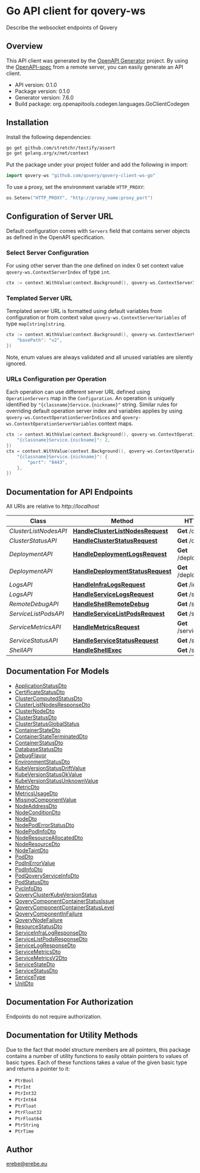 # Go API client for qovery-ws

Describe the websocket endpoints of Qovery

## Overview
This API client was generated by the [OpenAPI Generator](https://openapi-generator.tech) project.  By using the [OpenAPI-spec](https://www.openapis.org/) from a remote server, you can easily generate an API client.

- API version: 0.1.0
- Package version: 0.1.0
- Generator version: 7.6.0
- Build package: org.openapitools.codegen.languages.GoClientCodegen

## Installation

Install the following dependencies:

```sh
go get github.com/stretchr/testify/assert
go get golang.org/x/net/context
```

Put the package under your project folder and add the following in import:

```go
import qovery-ws "github.com/qovery/qovery-client-ws-go"
```

To use a proxy, set the environment variable `HTTP_PROXY`:

```go
os.Setenv("HTTP_PROXY", "http://proxy_name:proxy_port")
```

## Configuration of Server URL

Default configuration comes with `Servers` field that contains server objects as defined in the OpenAPI specification.

### Select Server Configuration

For using other server than the one defined on index 0 set context value `qovery-ws.ContextServerIndex` of type `int`.

```go
ctx := context.WithValue(context.Background(), qovery-ws.ContextServerIndex, 1)
```

### Templated Server URL

Templated server URL is formatted using default variables from configuration or from context value `qovery-ws.ContextServerVariables` of type `map[string]string`.

```go
ctx := context.WithValue(context.Background(), qovery-ws.ContextServerVariables, map[string]string{
	"basePath": "v2",
})
```

Note, enum values are always validated and all unused variables are silently ignored.

### URLs Configuration per Operation

Each operation can use different server URL defined using `OperationServers` map in the `Configuration`.
An operation is uniquely identified by `"{classname}Service.{nickname}"` string.
Similar rules for overriding default operation server index and variables applies by using `qovery-ws.ContextOperationServerIndices` and `qovery-ws.ContextOperationServerVariables` context maps.

```go
ctx := context.WithValue(context.Background(), qovery-ws.ContextOperationServerIndices, map[string]int{
	"{classname}Service.{nickname}": 2,
})
ctx = context.WithValue(context.Background(), qovery-ws.ContextOperationServerVariables, map[string]map[string]string{
	"{classname}Service.{nickname}": {
		"port": "8443",
	},
})
```

## Documentation for API Endpoints

All URIs are relative to *http://localhost*

Class | Method | HTTP request | Description
------------ | ------------- | ------------- | -------------
*ClusterListNodesAPI* | [**HandleClusterListNodesRequest**](docs/ClusterListNodesAPI.md#handleclusterlistnodesrequest) | **Get** /cluster/node | 
*ClusterStatusAPI* | [**HandleClusterStatusRequest**](docs/ClusterStatusAPI.md#handleclusterstatusrequest) | **Get** /cluster/status | 
*DeploymentAPI* | [**HandleDeploymentLogsRequest**](docs/DeploymentAPI.md#handledeploymentlogsrequest) | **Get** /deployment/logs | 
*DeploymentAPI* | [**HandleDeploymentStatusRequest**](docs/DeploymentAPI.md#handledeploymentstatusrequest) | **Get** /deployment/status | 
*LogsAPI* | [**HandleInfraLogsRequest**](docs/LogsAPI.md#handleinfralogsrequest) | **Get** /infra/logs | 
*LogsAPI* | [**HandleServiceLogsRequest**](docs/LogsAPI.md#handleservicelogsrequest) | **Get** /service/logs | 
*RemoteDebugAPI* | [**HandleShellRemoteDebug**](docs/RemoteDebugAPI.md#handleshellremotedebug) | **Get** /shell/debug | 
*ServiceListPodsAPI* | [**HandleServiceListPodsRequest**](docs/ServiceListPodsAPI.md#handleservicelistpodsrequest) | **Get** /service/pods | 
*ServiceMetricsAPI* | [**HandleMetricsRequest**](docs/ServiceMetricsAPI.md#handlemetricsrequest) | **Get** /service/metrics | 
*ServiceStatusAPI* | [**HandleServiceStatusRequest**](docs/ServiceStatusAPI.md#handleservicestatusrequest) | **Get** /service/status | 
*ShellAPI* | [**HandleShellExec**](docs/ShellAPI.md#handleshellexec) | **Get** /shell/exec | 


## Documentation For Models

 - [ApplicationStatusDto](docs/ApplicationStatusDto.md)
 - [CertificateStatusDto](docs/CertificateStatusDto.md)
 - [ClusterComputedStatusDto](docs/ClusterComputedStatusDto.md)
 - [ClusterListNodesResponseDto](docs/ClusterListNodesResponseDto.md)
 - [ClusterNodeDto](docs/ClusterNodeDto.md)
 - [ClusterStatusDto](docs/ClusterStatusDto.md)
 - [ClusterStatusGlobalStatus](docs/ClusterStatusGlobalStatus.md)
 - [ContainerStateDto](docs/ContainerStateDto.md)
 - [ContainerStateTerminatedDto](docs/ContainerStateTerminatedDto.md)
 - [ContainerStatusDto](docs/ContainerStatusDto.md)
 - [DatabaseStatusDto](docs/DatabaseStatusDto.md)
 - [DebugFlavor](docs/DebugFlavor.md)
 - [EnvironmentStatusDto](docs/EnvironmentStatusDto.md)
 - [KubeVersionStatusDriftValue](docs/KubeVersionStatusDriftValue.md)
 - [KubeVersionStatusOkValue](docs/KubeVersionStatusOkValue.md)
 - [KubeVersionStatusUnknownValue](docs/KubeVersionStatusUnknownValue.md)
 - [MetricDto](docs/MetricDto.md)
 - [MetricsUsageDto](docs/MetricsUsageDto.md)
 - [MissingComponentValue](docs/MissingComponentValue.md)
 - [NodeAddressDto](docs/NodeAddressDto.md)
 - [NodeConditionDto](docs/NodeConditionDto.md)
 - [NodeDto](docs/NodeDto.md)
 - [NodePodErrorStatusDto](docs/NodePodErrorStatusDto.md)
 - [NodePodInfoDto](docs/NodePodInfoDto.md)
 - [NodeResourceAllocatedDto](docs/NodeResourceAllocatedDto.md)
 - [NodeResourceDto](docs/NodeResourceDto.md)
 - [NodeTaintDto](docs/NodeTaintDto.md)
 - [PodDto](docs/PodDto.md)
 - [PodInErrorValue](docs/PodInErrorValue.md)
 - [PodInfoDto](docs/PodInfoDto.md)
 - [PodQoveryServiceInfoDto](docs/PodQoveryServiceInfoDto.md)
 - [PodStatusDto](docs/PodStatusDto.md)
 - [PvcInfoDto](docs/PvcInfoDto.md)
 - [QoveryClusterKubeVersionStatus](docs/QoveryClusterKubeVersionStatus.md)
 - [QoveryComponentContainerStatusIssue](docs/QoveryComponentContainerStatusIssue.md)
 - [QoveryComponentContainerStatusLevel](docs/QoveryComponentContainerStatusLevel.md)
 - [QoveryComponentInFailure](docs/QoveryComponentInFailure.md)
 - [QoveryNodeFailure](docs/QoveryNodeFailure.md)
 - [ResourceStatusDto](docs/ResourceStatusDto.md)
 - [ServiceInfraLogResponseDto](docs/ServiceInfraLogResponseDto.md)
 - [ServiceListPodsResponseDto](docs/ServiceListPodsResponseDto.md)
 - [ServiceLogResponseDto](docs/ServiceLogResponseDto.md)
 - [ServiceMetricsDto](docs/ServiceMetricsDto.md)
 - [ServiceMetricsV2Dto](docs/ServiceMetricsV2Dto.md)
 - [ServiceStateDto](docs/ServiceStateDto.md)
 - [ServiceStatusDto](docs/ServiceStatusDto.md)
 - [ServiceType](docs/ServiceType.md)
 - [UnitDto](docs/UnitDto.md)


## Documentation For Authorization

Endpoints do not require authorization.


## Documentation for Utility Methods

Due to the fact that model structure members are all pointers, this package contains
a number of utility functions to easily obtain pointers to values of basic types.
Each of these functions takes a value of the given basic type and returns a pointer to it:

* `PtrBool`
* `PtrInt`
* `PtrInt32`
* `PtrInt64`
* `PtrFloat`
* `PtrFloat32`
* `PtrFloat64`
* `PtrString`
* `PtrTime`

## Author

erebe@erebe.eu

